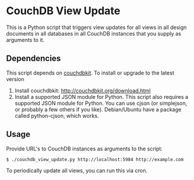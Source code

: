 CouchDB View Update
===================

This is a Python script that triggers view updates for all views in all design documents in all databases in all CouchDB instances that you supply as arguments to it.

Dependencies
------------

This script depends on [couchdbkit](http://couchdbkit.org/). To install or upgrade to the latest
version

1. Install couchdbkit: http://couchdbkit.org/download.html
2. Install a supported JSON module for Python. This script also requires a supported JSON module for Python. You can use
cjson (or simplejson, or probably a few others if you like). Debian/Ubuntu have a package called python-cjson, which works.

Usage
-----

Provide URL's to CouchDB instances as arguments to the script:

    $ ./couchdb_view_update.py http://localhost:5984 http://example.com

To periodically update all views, you can run this via cron.
